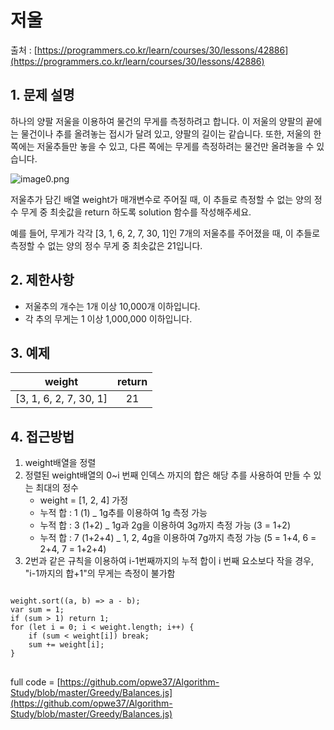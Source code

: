 저울
=========
출처 : [https://programmers.co.kr/learn/courses/30/lessons/42886](https://programmers.co.kr/learn/courses/30/lessons/42886)

## 1. 문제 설명
하나의 양팔 저울을 이용하여 물건의 무게를 측정하려고 합니다. 이 저울의 양팔의 끝에는 물건이나 추를 올려놓는 접시가 달려 있고, 양팔의 길이는 같습니다. 또한, 저울의 한쪽에는 저울추들만 놓을 수 있고, 다른 쪽에는 무게를 측정하려는 물건만 올려놓을 수 있습니다.

![image0.png](https://grepp-programmers.s3.amazonaws.com/files/production/f73e61d4de/f4abf5ff-1956-4e49-bd4a-d3d24619bbf0.png)

저울추가 담긴 배열 weight가 매개변수로 주어질 때, 이 추들로 측정할 수 없는 양의 정수 무게 중 최솟값을 return 하도록 solution 함수를 작성해주세요.

예를 들어, 무게가 각각 [3, 1, 6, 2, 7, 30, 1]인 7개의 저울추를 주어졌을 때, 이 추들로 측정할 수 없는 양의 정수 무게 중 최솟값은 21입니다.
## 2. 제한사항
-   저울추의 개수는 1개 이상 10,000개 이하입니다.
-   각 추의 무게는 1 이상 1,000,000 이하입니다.
## 3. 예제
|weight|return|
|:------:|:------:|
|[3, 1, 6, 2, 7, 30, 1]|21|

## 4. 접근방법

1. weight배열을 정렬
2. 정렬된 weight배열의 0~i 번째 인덱스 까지의 합은 해당 추를 사용하여 만들 수 있는 최대의 정수
	- weight = [1, 2, 4] 가정 
	- 누적 합 : 1 (1) _ 1g추를 이용하여 1g 측정 가능
	- 누적 합 : 3 (1+2) _ 1g과 2g을 이용하여 3g까지 측정 가능 (3 = 1+2)
	- 누적 합 : 7 (1+2+4) _ 1, 2, 4g을 이용하여 7g까지 측정 가능 (5 = 1+4, 6 = 2+4, 7 = 1+2+4)
3. 2번과 같은 규칙을 이용하여 i-1번째까지의 누적 합이 i 번째 요소보다 작을 경우, "i-1까지의 합+1"의 무게는 측정이 불가함
<pre>
<code>
weight.sort((a, b) => a - b);
var sum = 1;
if (sum > 1) return 1;
for (let i = 0; i < weight.length; i++) {
	if (sum < weight[i]) break;
	sum += weight[i];
}
</code>
</pre>
full code = [https://github.com/opwe37/Algorithm-Study/blob/master/Greedy/Balances.js](https://github.com/opwe37/Algorithm-Study/blob/master/Greedy/Balances.js)
